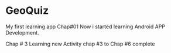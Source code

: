 # GeoQuiz
My first learning app Chap#01
Now i started learning Android APP Development.

Chap # 3 Learning new Activity
chap #3 to Chap #6 complete
